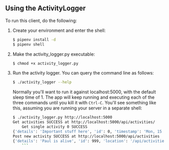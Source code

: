 ## Using the ActivityLogger

To run this client, do the following:

1. Create your environment and enter the shell:
    ```sh
    $ pipenv install -d
    $ pipenv shell
    ```
2. Make the activity_logger.py executable:
    ```sh
    $ chmod +x activity_logger.py
    ```
3. Run the activity logger. You can query the command line as follows:
    ```sh
    $ ./activity_logger --help
    ```
    Normally you'll want to run it against localhost:5000, with the default sleep time of 1. The app will keep running and executing each of the three commands until you kill it with `Ctrl-C`. You'll see something like this, assuming you are running your server in a separate shell:
    ```sh
    $ ./activity_logger.py http://localhost:5000
    Get activities SUCCESS at http://localhost:5000/api/activities/
        Get single activity 0 SUCCESS
    {'details': 'Important stuff here', 'id': 0, 'timestamp': 'Mon, 15 Oct 2018 00:23:52 GMT', 'user_id': 1, 'username': 'john'}
    Post new activity SUCCESS at http://localhost:5000/api/activities
    {'details': 'Paul is alive', 'id': 999, 'location': '/api/activities/999', 'timestamp': '2018-10-15 00:25:26.679639', 'user_id': 9, 'username': 'Paul'}
		```
